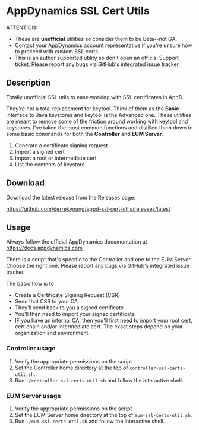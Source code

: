# AppDynamics SSL Cert Utils

ATTENTION:
* These are **unofficial** utilities so consider them to be Beta--not GA. 
* Contact your AppDynamics account representative if you're unsure how to proceed with custom SSL certs.
* This is an author supported utility so don't open an official Support ticket. Please report any bugs via GitHub's integrated issue tracker.


## Description
Totally unofficial SSL utils to ease working with SSL certificates in AppD.

They're not a total replacement for keytool. Think of them as the **Basic** interface to Java keystores and keytool is the Advanced one. These utilities are meant to remove some of the friction around working with keytool and keystores. I've taken the most common functions and distilled them down to some basic commands for both the **Controller** and **EUM Server**.

1. Generate a certificate signing request
1. Import a signed cert
1. Import a root or intermediate cert
1. List the contents of keystore

## Download
Download the latest release from the Releases page:

https://github.com/derrekyoung/appd-ssl-cert-utils/releases/latest

## Usage
Always follow the official AppDynamics documentation at https://docs.appdynamics.com

There is a script that's specific to the Controller and one to the EUM Server. Choose the right one. Please report any bugs via GitHub's integrated issue tracker.

The basic flow is to
- Create a Certificate Signing Request (CSR)
- Send that CSR to your CA
- They'll send back to you a signed certificate
- You'll then need to import your signed certificate
- IF you have an internal CA, then you'll first need to import your root cert, cert chain and/or intermediate cert. The exact steps depend on your organization and environment.

### Controller usage
1. Verify the appropriate permissions on the script
1. Set the Controller home directory at the top of `controller-ssl-certs-util.sh`.
1. Run `./controller-ssl-certs-util.sh` and follow the interactive shell.

### EUM Server usage
1. Verify the appropriate permissions on the script
1. Set the EUM Server home directory at the top of `eum-ssl-certs-util.sh`.
1. Run  `./eum-ssl-certs-util.sh` and follow the interactive shell.
